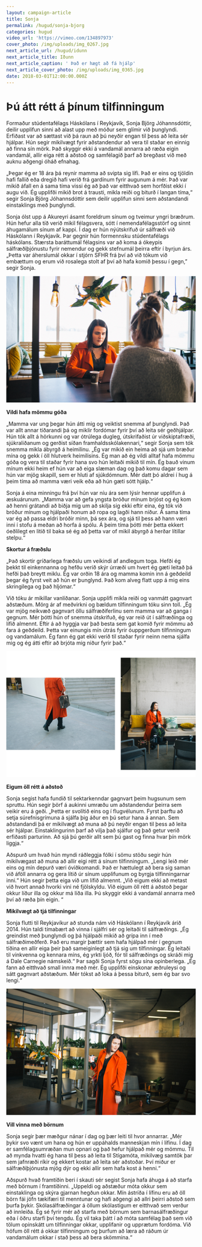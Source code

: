 ```yaml
---
layout: campaign-article
title: Sonja
permalink: /hugud/sonja-bjorg
categories: hugud
video_url: 'https://vimeo.com/134897973'
cover_photo: /img/uploads/img_0267.jpg
next_article_url: /hugud/idunn
next_article_title: Iðunn
next_article_caption: ' Það er hægt að fá hjálp'
next_article_cover_photo: /img/uploads/img_0365.jpg
date: 2018-03-01T12:00:00.000Z
---
```

# Þú átt rétt á þínum tilfinningum

Formaður stúdentafélags Háskólans í Reykjavík, Sonja Björg Jóhannsdóttir, deilir upplifun sinni að alast upp með móður sem glímir við þunglyndi. Erfiðast var að sættast við þá raun að þú neyðir engan til þess að leita sér hjálpar. Hún segir mikilvægt fyrir aðstandendur að vera til staðar en einnig að finna sín mörk. Það skyggir ekki á vandamál annarra að ræða eigin vandamál, allir eiga rétt á aðstoð og samfélagið þarf að bregðast við með auknu aðgengi óháð efnahag. 

„Þegar ég er 18 ára þá reynir mamma að svipta sig lífi. Það er eins og tjöldin hafi fallið eða dregið hafi verið frá gardínum fyrir augunum á mér. Það var mikið áfall en á sama tíma vissi ég að það var eitthvað sem horfðist ekki í augu við. Ég upplifði mikið brot á trausti, mikla reiði og biturð í langan tíma,“ segir Sonja Björg Jóhannsdóttir sem deilir upplifun sinni sem aðstandandi einstaklings með þunglyndi. 

Sonja ólst upp á Akureyri ásamt foreldrum sínum og tveimur yngri bræðrum. Hún hefur alla tíð verið mikil félagsvera, sótt í nemendafélagsstörf og sinnt áhugamálum sínum af kappi. Í dag er hún nýútskrifuð úr sálfræði við Háskólann í Reykjavík. Þar gegnir hún formennsku stúdentafélags háskólans. Stærsta baráttumál félagsins var að koma á ókeypis sálfræðiþjónustu fyrir nemendur og gekk stefnumál þeirra eftir í byrjun árs. „Þetta var áherslumál okkar í stjórn SFHR frá því að við tókum við embættum og erum við rosalega stolt af því að hafa komið þessu í gegn,” segir Sonja.  

![](/img/uploads/img_0317.jpg)

**Vildi hafa mömmu góða**

„Mamma var ung þegar hún átti mig og veiktist snemma af þunglyndi. Það var allt annar tíðarandi þá og miklir fordómar fyrir því að leita sér geðhjálpar. Hún tók allt á hörkunni og var ótrúlega dugleg, útskrifaðist úr viðskiptafræði, sjúkraliðanum og gerðist síðan framhaldsskólakennari,“ segir Sonja sem tók snemma mikla ábyrgð á heimilinu. „Ég var mikið ein heima að sjá um bræður mína og gekk í öll hlutverk heimilisins. Ég man að ég vildi alltaf hafa mömmu góða og vera til staðar fyrir hana svo hún leitaði mikið til mín. Ég bauð vinum mínum ekki heim ef hún var að eiga slæman dag og það komu dagar sem hún var mjög skapill, sem er hluti af sjúkdómnum. Mér datt þó aldrei í hug á þeim tíma að mamma væri veik eða að hún gæti sótt hjálp.“ 

Sonja á eina minningu frá því hún var níu ára sem lýsir hennar upplifun á æskuárunum. „Mamma var að gefa yngsta bróður mínum brjóst og ég kom að henni grátandi að biðja mig um að skilja sig ekki eftir eina, ég tók við bróður mínum og hjálpaði honum að ropa og lagði hann niður. Á sama tíma var ég að passa eldri bróðir minn, þá sex ára, og sjá til þess að hann væri inni í stofu á meðan að horfa á spólu. Á þeim tíma þótti mér þetta ekkert óeðlilegt en litið til baka sé ég að þetta var of mikil ábyrgð á herðar lítillar stelpu.“

**Skortur á fræðslu**

„Það skortir gríðarlega fræðslu um veikindi af andlegum toga. Hefði ég þekkt til einkennanna og hefðu verið skýr úrræði um hvert ég gæti leitað þá hefði það breytt miklu. Ég var orðin 18 ára og mamma komin inn á geðdeild þegar ég fyrst veit að hún er þunglynd. Það kom alveg flatt upp á mig eins skringilega og það hljómar.“  

Við tóku ár mikillar vanlíðanar. Sonja upplifi mikla reiði og vanmátt gagnvart aðstæðum. Mörg ár af meðvirkni og bældum tilfinningum tóku sinn toll. „Ég var mjög neikvæð gagnvart öllu sálfræðiferlinu sem mamma var að ganga í gegnum. Mér þótti hún of snemma útskrifuð, ég var reið út í sálfræðinga og lífið almennt. Eftir á að hyggja var það besta sem gat komið fyrir mömmu að fara á geðdeild. Þetta var einungis mín útrás fyrir óuppgerðum tilfinningum og vandamálum. Ég fann ég gat ekki verið til staðar fyrir neinn nema sjálfa mig og ég átti eftir að brjóta mig niður fyrir það.“

![](/img/uploads/sonja_bjorg.jpg)

**Eigum öll rétt á aðstoð**

Sonja segist hafa fundið til sektarkenndar gagnvart þeim hugsunum sem spruttu. Hún segir þörf á aukinni umræðu um aðstandendur þeirra sem veikir eru á geði. „Þetta er svolítið eins og í flugvélunum. Fyrst þarftu að setja súrefnisgrímuna á sjálfa þig áður en þú setur hana á annan. Sem aðstandandi þá er mikilvægt að muna að þú neyðir engan til þess að leita sér hjálpar. Einstaklingurinn þarf að vilja það sjálfur og það getur verið erfiðasti parturinn. Að sjá þú gerðir allt sem þú gast og finna hvar þín mörk liggja.“

Aðspurð um hvað hún myndi ráðleggja fólki í sömu stöðu segir hún mikilvægast að muna að allir eigi rétt á sínum tilfinningum. „Lengi leið mér eins og mín depurð væri óviðkomandi. Það er hættulegt að bera sig saman við áföll annarra og gera lítið úr sínum upplifunum og byrgja tilfinningarnar inni.“ Hún segir þetta eiga við um lífið almennt. „Við eigum ekki að metast við hvort annað hvorki vini né fjölskyldu. Við eigum öll rétt á aðstoð þegar okkur líður illa og okkur má líða illa. Þú skyggir ekki á vandamál annarra með því að ræða þín eigin. “

**Mikilvægt að tjá tilfinningar**

Sonja flutti til Reykjavíkur að stunda nám við Háskólann í Reykjavík árið 2014. Hún taldi tímabært að vinna í sjálfri sér og leitaði til sálfræðings. „Ég greindist með þunglyndi og þá hjálpaði mikið að grípa inn í með sálfræðimeðferð. Það eru margir þættir sem hafa hjálpað mér í gegnum tíðina en allir eiga þeir það sameiginlegt að tjá sig um tilfinningar. Ég leitaði til vinkvenna og kennara míns, ég yrkti ljóð, fór til sálfræðings og skráði mig á Dale Carnegie námskeið.“ Þar sagði Sonja fyrst sögu sína opinberlega. „Ég fann að eitthvað small innra með mér. Ég upplifði einskonar æðruleysi og sátt gagnvart aðstæðum. Mér tókst að loka á þessa biturð, sem ég bar svo lengi.“

![](/img/uploads/img_0305.jpg)

**Vill vinna með börnum**

Sonja segir þær mæðgur nánar í dag og þær leiti til hvor annarrar. „Mér þykir svo vænt um hana og hún er uppáhalds manneskjan mín í lífinu. Í dag er samfélagsumræðan mun opnari og það hefur hjálpað mér og mömmu. Til að mynda hvatti ég hana til þess að leita til Stígamóta, mikilvæg samtök þar sem jafnræði ríkir og ekkert kostar að leita sér aðstoðar. Því miður er sálfræðiþjónusta mjög dýr og ekki allir sem hafa kost á henni.“

Aðspurð hvað framtíðin beri í skauti sér segist Sonja hafa áhuga á að starfa með börnum í framtíðinni. „Uppeldi og aðstæður móta okkur sem einstaklinga og skýra gjarnan hegðun okkar. Mín ástríða í lífinu eru að öll börn fái jöfn tækifæri til menntunar og hafi aðgengi að allri þeirri aðstoð sem þurfa þykir. Skólasálfræðingar á öllum skólastigum er eitthvað sem verður að innleiða. Ég sé fyrir mér að starfa með börnum sem barnasálfræðingur eða í öðru starfi því tengdu. Ég vil taka þátt í að móta samfélag það sem við tölum opinskátt um tilfinningar okkar, upplifanir og upprætum fordóma. Við höfum öll rétt á okkar tilfinningum og þurfum að læra að ráðum úr vandamálum okkar í stað þess að bera skömmina.“
